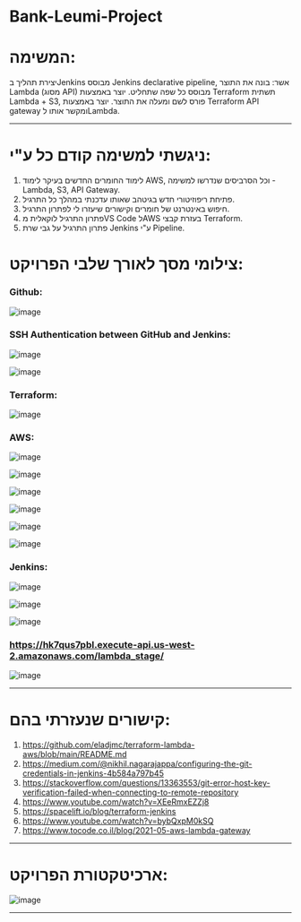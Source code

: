 # Bank-Leumi-Project
# המשימה:
יצירת תהליך בJenkins מבוסס Jenkins declarative pipeline, אשר:
בונה את התוצר  Lambda (מסוג API) מבוסס כל שפה שתחליט.
יוצר באמצעות Terraform תשתית Lambda + S3, פורס לשם ומעלה את התוצר.
יוצר באמצעות Terraform API gateway ומקשר אותו לLambda.

---------------------------------------------------------------------------------------------------------------------------------------------------------------------------------------------------------------------

# ניגשתי למשימה קודם כל ע"י:
1. לימוד החומרים החדשים בעיקר לימוד AWS, וכל הסרביסים שנדרשו למשימה - Lambda, S3, API Gateway.
2. פתיחת ריפוזיטורי חדש בגיטהב שאותו עדכנתי במהלך כל התרגיל.
3. חיפוש באינטרנט של חומרים וקישורים שיעזרו לי לפתרון התרגיל.
4. פתרון התרגיל לוקאלית מVS Code לAWS בעזרת קבצי Terraform.
5. פתרון התרגיל על גבי שרת Jenkins ע"י Pipeline.

# צילומי מסך לאורך שלבי הפרויקט:
### Github:

![image](https://github.com/leahmontag/Bank-Leumi-Project/assets/89600755/34091d4c-e53c-4764-b075-8c18ed3cd86b)

### SSH Authentication between GitHub and Jenkins:

![image](https://github.com/leahmontag/Bank-Leumi-Project/assets/89600755/709bae15-8d10-4fe4-a1ab-1ddb7b1dd740)

![image](https://github.com/leahmontag/Bank-Leumi-Project/assets/89600755/d7cfa411-4dcc-4833-aa85-7eb6eaff0c88)

### Terraform:

![image](https://github.com/leahmontag/Bank-Leumi-Project/assets/89600755/de3a131e-5032-43a3-a7f1-d65c1465e2fe)

### AWS:

![image](https://github.com/leahmontag/Bank-Leumi-Project/assets/89600755/bff7e08a-9132-4f71-98e2-c6ec8aa85d39)


![image](https://github.com/leahmontag/Bank-Leumi-Project/assets/89600755/e4eb4f00-3f16-470f-9030-b2275c970db2)


![image](https://github.com/leahmontag/Bank-Leumi-Project/assets/89600755/c50c6935-82f5-43de-9cc8-8dcedff16503)


![image](https://github.com/leahmontag/Bank-Leumi-Project/assets/89600755/ab9535e8-ef79-4b7f-a9da-34b2f84b2292)


![image](https://github.com/leahmontag/Bank-Leumi-Project/assets/89600755/f18b06d1-a96b-48be-bc86-292d0ec96941)


![image](https://github.com/leahmontag/Bank-Leumi-Project/assets/89600755/b421f619-fb68-4ea0-afff-d0bbcd33d6d3)

### Jenkins:

![image](https://github.com/leahmontag/Bank-Leumi-Project/assets/89600755/8c0ca66d-e919-4568-82a2-3ab2b7a93479)


![image](https://github.com/leahmontag/Bank-Leumi-Project/assets/89600755/610c3ccb-5beb-4325-b82e-aa629ad1472f)


![image](https://github.com/leahmontag/Bank-Leumi-Project/assets/89600755/240979b7-a699-4d17-acb7-a08ede063e1a)

### https://hk7qus7pbl.execute-api.us-west-2.amazonaws.com/lambda_stage/

![image](https://github.com/leahmontag/Bank-Leumi-Project/assets/89600755/1f89a1da-e2a5-432d-9610-61f9b27ef709)


---------------------------------------------------------------------------------------------------------------------------------------------------------------------------------------------------------------------

# קישורים שנעזרתי בהם:
1. https://github.com/eladjmc/terraform-lambda-aws/blob/main/README.md
2. https://medium.com/@nikhil.nagarajappa/configuring-the-git-credentials-in-jenkins-4b584a797b45
3. https://stackoverflow.com/questions/13363553/git-error-host-key-verification-failed-when-connecting-to-remote-repository
4. https://www.youtube.com/watch?v=XEeRmxEZZj8
5. https://spacelift.io/blog/terraform-jenkins
6. https://www.youtube.com/watch?v=bybQxpM0kSQ
7. https://www.tocode.co.il/blog/2021-05-aws-lambda-gateway

---------------------------------------------------------------------------------------------------------------------------------------------------------------------------------------------------------------------

# ארכיטקטורת הפרויקט:

![image](https://github.com/leahmontag/Bank-Leumi-Project/assets/89600755/4ca55932-2309-4cec-95e5-61b8091d6d09)

---------------------------------------------------------------------------------------------------------------------------------------------------------------------------------------------------------------------
